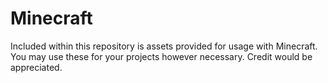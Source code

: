 # Minecraft

Included within this repository is assets provided for usage with Minecraft.
You may use these for your projects however necessary.
Credit would be appreciated.
